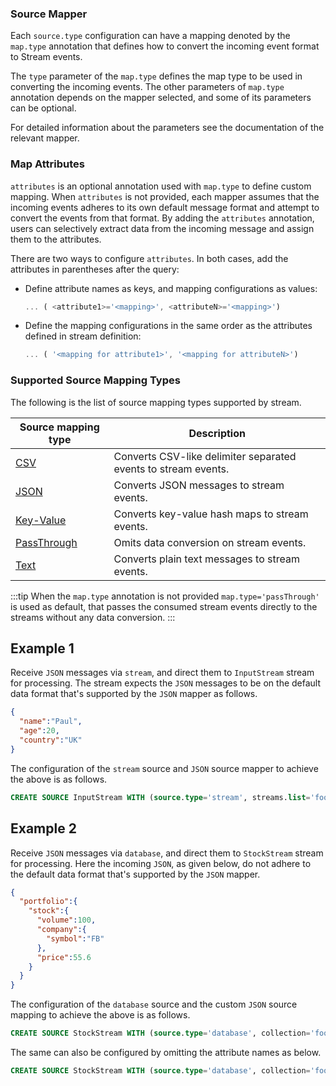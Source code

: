 


### Source Mapper

Each `source.type` configuration can have a mapping denoted by the `map.type` annotation that defines how to convert the incoming event format to Stream events.

The `type` parameter of the `map.type` defines the map type to be used in converting the incoming events. The other parameters of `map.type` annotation depends on the mapper selected, and some of its parameters can be optional.

For detailed information about the parameters see the documentation of the relevant mapper.

### Map Attributes

`attributes` is an optional annotation used with `map.type` to define custom mapping. When `attributes` is not provided, each mapper assumes that the incoming events adheres to its own default message format and attempt to convert the events from that format. By adding the `attributes` annotation, users can selectively extract data from the incoming message and assign them to the attributes.

There are two ways to configure `attributes`. In both cases, add the attributes in parentheses after the query:

- Define attribute names as keys, and mapping configurations as values:

  ```js
  ... ( <attribute1>='<mapping>', <attributeN>='<mapping>')
  ```

- Define the mapping configurations in the same order as the attributes defined in stream definition:

  ```js
  ... ( '<mapping for attribute1>', '<mapping for attributeN>')
  ```

### Supported Source Mapping Types

The following is the list of source mapping types supported by stream.

|Source mapping type | Description|
| ------------- |-------------|
| [CSV](csv.md) | Converts CSV-like delimiter separated events to stream events.|
| [JSON](json.md) | Converts JSON messages to stream events.|
| [Key-Value](keyvalue.md) | Converts key-value hash maps to stream events.|
| [PassThrough](passThrough.md) | Omits data conversion on stream events.|
| [Text](text.md) | Converts plain text messages to stream events.|

:::tip
When the `map.type` annotation is not provided `map.type='passThrough'` is used as default, that passes the consumed stream events directly to the streams without any data conversion.
:::

## Example 1

Receive `JSON` messages via `stream`, and direct them to `InputStream` stream for processing. The stream expects the `JSON` messages to be on the default data format that's supported by the `JSON` mapper as follows.

```json
{
  "name":"Paul",
  "age":20,
  "country":"UK"
}
```

The configuration of the `stream` source and `JSON` source mapper to achieve the above is as follows.

```sql
CREATE SOURCE InputStream WITH (source.type='stream', streams.list='foo', map.type='json') (name string, age int, country string);
```

## Example 2

Receive `JSON` messages via `database`, and direct them to `StockStream` stream for processing. Here the incoming `JSON`, as given below, do not adhere to the default data format that's supported by the `JSON` mapper.

```json
{
  "portfolio":{
    "stock":{
      "volume":100,
      "company":{
        "symbol":"FB"
      },
      "price":55.6
    }
  }
}
```

The configuration of the `database` source and the custom `JSON` source mapping to achieve the above is as follows.

```sql
CREATE SOURCE StockStream WITH (source.type='database', collection='foo', map.type='json', enclosing.element="$.portfolio",) (symbol = "stock.company.symbol", price = "stock.price", volume = "stock.volume");
```

The same can also be configured by omitting the attribute names as below.

```sql
CREATE SOURCE StockStream WITH (source.type='database', collection='foo', map.type='json', enclosing.element="$.portfolio",) ("stock.company.symbol", "stock.price", "stock.volume");
```